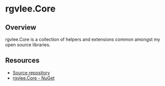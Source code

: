# rgvlee.Core

## Overview

rgvlee.Core is a collection of helpers and extensions common amongst my open source libraries.

## Resources

-   [Source repository](https://github.com/rgvlee/rgvlee.Core)
-   [rgvlee.Core - NuGet](https://www.nuget.org/packages/rgvlee.Core)

